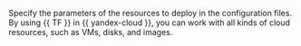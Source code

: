 Specify the parameters of the resources to deploy in the configuration files. By using {{ TF }} in {{ yandex-cloud }}, you can work with all kinds of cloud resources, such as VMs, disks, and images.
